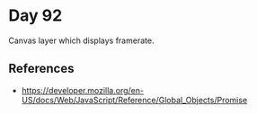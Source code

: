 # Day 92

Canvas layer which displays framerate.

## References

* https://developer.mozilla.org/en-US/docs/Web/JavaScript/Reference/Global_Objects/Promise
